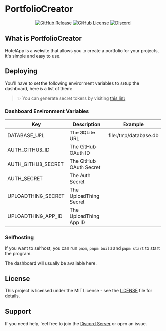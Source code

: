 # PortfolioCreator

<div align="center">

[![GitHub Release](https://img.shields.io/github/v/release/Lorenzo0111/PortfolioCreator)](https://github.com/Lorenzo0111/PortfolioCreator/releases/latest)
[![GitHub License](https://img.shields.io/github/license/Lorenzo0111/PortfolioCreator)](LICENSE)
[![Discord](https://img.shields.io/discord/1088775598337433662)](https://discord.gg/HT47UQXBqG)

</div>

## What is PortfolioCreator

HotelApp is a website that allows you to create a portfolio for your projects, it's simple and easy to use.

## Deploying

You'll have to set the following environment variables to setup the dashboard, here is a list of them:

> ✨ You can generate secret tokens by visiting [this link](https://generate-secret.vercel.app/32)

### Dashboard Environment Variables

| Key                | Description             | Example               |
| ------------------ | ----------------------- | --------------------- |
| DATABASE_URL       | The SQLite URL          | file:/tmp/database.db |
| AUTH_GITHUB_ID     | The GitHub OAuth ID     |                       |
| AUTH_GITHUB_SECRET | The GitHub OAuth Secret |                       |
| AUTH_SECRET        | The Auth Secret         |                       |
| UPLOADTHING_SECRET | The UploadThing Secret  |                       |
| UPLOADTHING_APP_ID | The UploadThing App ID  |                       |

### Selfhosting

If you want to selfhost, you can run `pnpm`, `pnpm build` and `pnpm start` to start the program.

The dashboard will usually be available [here](http://localhost:3000/).

## License

This project is licensed under the MIT License - see the [LICENSE](LICENSE) file for details.

## Support

If you need help, feel free to join the [Discord Server](https://discord.gg/HT47UQXBqG) or open an issue.
